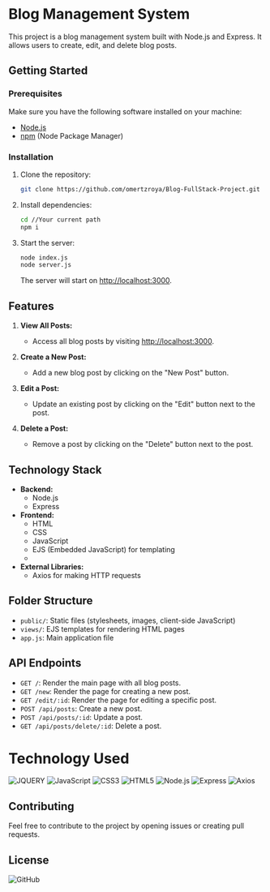 
# Blog Management System

This project is a blog management system built with Node.js and Express. It allows users to create, edit, and delete blog posts.

## Getting Started

### Prerequisites

Make sure you have the following software installed on your machine:

- [Node.js](https://nodejs.org/)
- [npm](https://www.npmjs.com/) (Node Package Manager)

### Installation

1. Clone the repository:

   ```bash
   git clone https://github.com/omertzroya/Blog-FullStack-Project.git
   ```

2. Install dependencies:

   ```bash
   cd //Your current path 
   npm i 
   ```

3. Start the server:

   ```bash
   node index.js
   node server.js
   ```

   The server will start on [http://localhost:3000](http://localhost:3000).

## Features

1. **View All Posts:**
   - Access all blog posts by visiting [http://localhost:3000](http://localhost:3000).

2. **Create a New Post:**
   - Add a new blog post by clicking on the "New Post" button.

3. **Edit a Post:**
   - Update an existing post by clicking on the "Edit" button next to the post.

4. **Delete a Post:**
   - Remove a post by clicking on the "Delete" button next to the post.

## Technology Stack

- **Backend:**
  - Node.js
  - Express
- **Frontend:**
  - HTML
  - CSS
  - JavaScript
  - EJS (Embedded JavaScript) for templating
  - 
- **External Libraries:**
  - Axios for making HTTP requests

## Folder Structure

- `public/`: Static files (stylesheets, images, client-side JavaScript)
- `views/`: EJS templates for rendering HTML pages
- `app.js`: Main application file

## API Endpoints

- `GET /`: Render the main page with all blog posts.
- `GET /new`: Render the page for creating a new post.
- `GET /edit/:id`: Render the page for editing a specific post.
- `POST /api/posts`: Create a new post.
- `POST /api/posts/:id`: Update a post.
- `GET /api/posts/delete/:id`: Delete a post.

 # Technology Used
<div>
  <img src='https://img.shields.io/badge/jQuery-0769AD?style=for-the-badge&logo=jquery&logoColor=white' alt='JQUERY'/>
  <img src='https://img.shields.io/badge/JavaScript-323330?style=for-the-badge&logo=javascript&logoColor=F7DF1E' alt='JavaScript'/>
  <img src='https://img.shields.io/badge/CSS3-1572B6?style=for-the-badge&logo=css3&logoColor=white' alt='CSS3'/>
  <img src='https://img.shields.io/badge/HTML5-E34F26?style=for-the-badge&logo=html5&logoColor=white' alt='HTML5'/>
  <img src='https://img.shields.io/badge/Node.js-43853D?style=for-the-badge&logo=node.js&logoColor=white' alt='Node.js'/>
  <img src='https://img.shields.io/badge/Express-000000?style=for-the-badge&logo=express&logoColor=white' alt='Express'/>
  <img src='https://img.shields.io/badge/Axios-35495E?style=for-the-badge&logo=axios&logoColor=white' alt='Axios'/>
</div>



## Contributing
Feel free to contribute to the project by opening issues or creating pull requests.

## License
![GitHub](https://img.shields.io/github/license/ItsAlexanderPopov/Simon-game)













